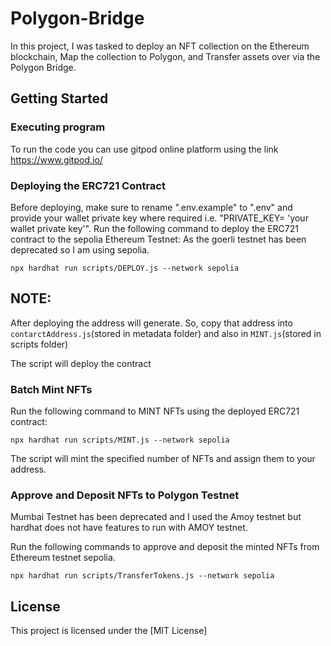 # Polygon-Bridge

In this project, I was tasked to deploy an NFT collection on the Ethereum blockchain, Map the collection to Polygon, and Transfer assets over via the Polygon Bridge.

## Getting Started

### Executing program
To run the code you can use gitpod online platform using the link https://www.gitpod.io/

### Deploying the ERC721 Contract

Before deploying, make sure to rename ".env.example" to ".env" and provide your wallet private key where required i.e. "PRIVATE_KEY= 'your wallet private key'". Run the following command to deploy the ERC721 contract to the sepolia Ethereum Testnet: 
As the goerli testnet has been deprecated so I am using sepolia.

``` 
npx hardhat run scripts/DEPLOY.js --network sepolia 
```
## NOTE:
After deploying the address will generate. So, copy that address into `contarctAddress.js`(stored in metadata folder) and also in `MINT.js`(stored in scripts folder)
 
The script will deploy the contract 
### Batch Mint NFTs

Run the following command to MINT NFTs using the deployed ERC721 contract:

``` 
npx hardhat run scripts/MINT.js --network sepolia
```

The script will mint the specified number of NFTs and assign them to your address.

### Approve and Deposit NFTs to Polygon Testnet
Mumbai Testnet has been deprecated and I used the Amoy testnet but hardhat does not have features to run with AMOY testnet.

Run the following commands to approve and deposit the minted NFTs from Ethereum testnet sepolia.
```
npx hardhat run scripts/TransferTokens.js --network sepolia
```

## License

This project is licensed under the [MIT License]
